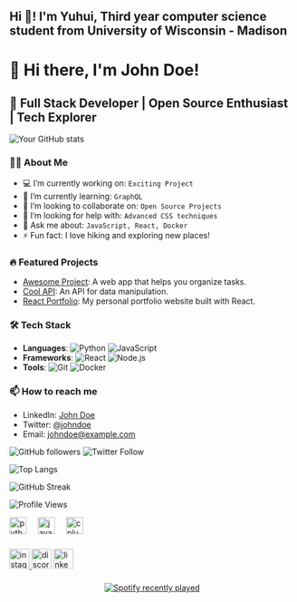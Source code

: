 <h2 align="left">Hi 👋! I'm Yuhui, Third year computer science student from University of Wisconsin - Madison</h2>

###
# 👋 Hi there, I'm John Doe!

## 🚀 Full Stack Developer | Open Source Enthusiast | Tech Explorer

![Your GitHub stats](https://github-readme-stats.vercel.app/api?username=johndoe&show_icons=true&theme=radical)

### 👨‍💻 About Me
- 💻 I’m currently working on: `Exciting Project`
- 🌱 I’m currently learning: `GraphQL`
- 👯 I’m looking to collaborate on: `Open Source Projects`
- 🤔 I’m looking for help with: `Advanced CSS techniques`
- 💬 Ask me about: `JavaScript, React, Docker`
- ⚡ Fun fact: I love hiking and exploring new places!

### 🔥 Featured Projects
- [Awesome Project](https://github.com/johndoe/awesome-project): A web app that helps you organize tasks.
- [Cool API](https://github.com/johndoe/cool-api): An API for data manipulation.
- [React Portfolio](https://github.com/johndoe/react-portfolio): My personal portfolio website built with React.

### 🛠 Tech Stack
- **Languages**: ![Python](https://img.shields.io/badge/Python-3670A0?style=for-the-badge&logo=python&logoColor=ffdd54) ![JavaScript](https://img.shields.io/badge/JavaScript-323330?style=for-the-badge&logo=javascript&logoColor=F7DF1E)
- **Frameworks**: ![React](https://img.shields.io/badge/React-20232A?style=for-the-badge&logo=react&logoColor=61DAFB) ![Node.js](https://img.shields.io/badge/Node.js-43853D?style=for-the-badge&logo=node.js&logoColor=white)
- **Tools**: ![Git](https://img.shields.io/badge/-Git-F05032?style=for-the-badge&logo=git&logoColor=white) ![Docker](https://img.shields.io/badge/Docker-2496ED?style=for-the-badge&logo=docker&logoColor=white)

### 📫 How to reach me
- LinkedIn: [John Doe](https://www.linkedin.com/in/johndoe/)
- Twitter: [@johndoe](https://twitter.com/johndoe)
- Email: [johndoe@example.com](mailto:johndoe@example.com)

![GitHub followers](https://img.shields.io/github/followers/johndoe?style=social) ![Twitter Follow](https://img.shields.io/twitter/follow/johndoe?style=social)

![Top Langs](https://github-readme-stats.vercel.app/api/top-langs/?username=johndoe&layout=compact&theme=radical)

![GitHub Streak](https://github-readme-streak-stats.herokuapp.com/?user=johndoe&theme=radical)

![Profile Views](https://komarev.com/ghpvc/?username=johndoe&color=blueviolet)

<div align="left">
  <img src="https://cdn.jsdelivr.net/gh/devicons/devicon/icons/python/python-original.svg" height="30" alt="python logo"  />
  <img width="12" />
  <img src="https://cdn.jsdelivr.net/gh/devicons/devicon/icons/java/java-original.svg" height="30" alt="java logo"  />
  <img width="12" />
  <img src="https://cdn.jsdelivr.net/gh/devicons/devicon/icons/cplusplus/cplusplus-original.svg" height="30" alt="cplusplus logo"  />
</div>

###

<div align="left">
  <a href="https://www.instagram.com/_yuhuili_/" target="_blank">
    <img src="https://img.shields.io/static/v1?message=Instagram&logo=instagram&label=&color=E4405F&logoColor=white&labelColor=&style=for-the-badge" height="35" alt="instagram logo"  />
  </a>
  <img src="https://img.shields.io/static/v1?message=Discord&logo=discord&label=&color=7289DA&logoColor=white&labelColor=&style=for-the-badge" height="35" alt="discord logo"  />
  <a href="https://www.linkedin.com/in/yuhuili2026/" target="_blank">
    <img src="https://img.shields.io/static/v1?message=LinkedIn&logo=linkedin&label=&color=0077B5&logoColor=white&labelColor=&style=for-the-badge" height="35" alt="linkedin logo"  />
  </a>
</div>

###

<div align="center">
  <a href="https://open.spotify.com/user/31jvd4thnxbscp6ufhkvmc6f3biy">
    <img src="https://spotify-recently-played-readme.vercel.app/api?user=31jvd4thnxbscp6ufhkvmc6f3biy&count=3&unique=false" alt="Spotify recently played"  />
  </a>
</div>

###
